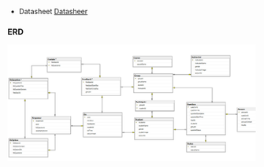 * Datasheet
[Datasheer](https://docs.google.com/spreadsheets/d/1tBqEU-58Chr1987giL2wUcVJEO1_IuQpch7lFnxUTkk/edit#gid=0)

### ERD
![ERD!](ERD.png)


